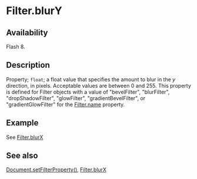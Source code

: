 # Filter.blurY

## Availability

Flash 8.

## Description

Property; `float`; a float value that specifies the amount to blur in the *y* direction, in pixels. Acceptable values are between 0 and 255. This property is defined for Filter objects with a value of "bevelFilter", "blurFilter", "dropShadowFilter", "glowFilter", "gradientBevelFilter", or "gradientGlowFilter" for the [Filter.name](../Filter_object/Filter13.md) property.

## Example

See [Filter.blurX](../Filter_object/Filter1.md)

## See also

[Document.setFilterProperty()](../Document_object/Document520.md), [Filter.blurX](../Filter_object/Filter1.md)
